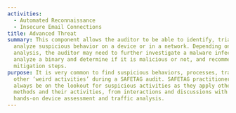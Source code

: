 ```yaml
---
activities:
  - Automated Reconnaissance
  - Insecure Email Connections
title: Advanced Threat
summary: This component allows the auditor to be able to identify, triage, and
  analyze suspicious behavior on a device or in a network. Depending on the
  analysis, the auditor may need to further investigate a malware infection,
  analyze a binary and determine if it is malicious or not, and recommend urgent
  mitigation steps.
purpose: It is very common to find suspicious behaviors, processes, traffic and
  other ‘weird activities’ during a SAFETAG audit. SAFETAG practitioners should
  always be on the lookout for suspicious activities as they apply other SAFETAG
  methods and their activities, from interactions and discussions with staff to
  hands-on device assessment and traffic analysis.
---
```

